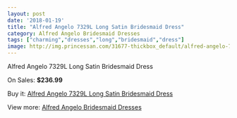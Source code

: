 ```yaml
---
layout: post
date: '2018-01-19'
title: "Alfred Angelo 7329L Long Satin Bridesmaid Dress"
category: Alfred Angelo Bridesmaid Dresses
tags: ["charming","dresses","long","bridesmaid","dress"]
image: http://img.princessan.com/31677-thickbox_default/alfred-angelo-7329l-long-satin-bridesmaid-dress.jpg
---
```

Alfred Angelo 7329L Long Satin Bridesmaid Dress

On Sales: **$236.99**
<a href="https://www.princessan.com/en/14388-alfred-angelo-7329l-long-satin-bridesmaid-dress.html"><amp-img layout="responsive" width="600" height="600" src="//img.princessan.com/31677-thickbox_default/alfred-angelo-7329l-long-satin-bridesmaid-dress.jpg" alt="Alfred Angelo 7329L Long Satin Bridesmaid Dress 0" /></a>

Buy it: [Alfred Angelo 7329L Long Satin Bridesmaid Dress](https://www.princessan.com/en/14388-alfred-angelo-7329l-long-satin-bridesmaid-dress.html "Alfred Angelo 7329L Long Satin Bridesmaid Dress")

View more: [Alfred Angelo Bridesmaid Dresses](https://www.princessan.com/en/106- "Alfred Angelo Bridesmaid Dresses")